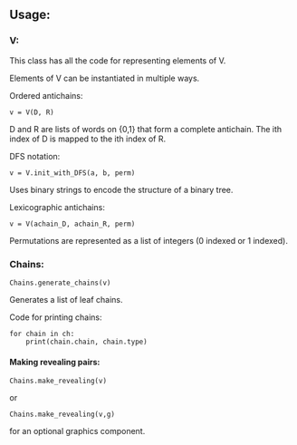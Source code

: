 ## Usage:
### V: 
This class has all the code for representing elements of V. 

Elements of V can be instantiated in multiple ways.

Ordered antichains:
``` 
v = V(D, R)
```
D and R are lists of words on {0,1} that form a complete antichain. The ith index of D is mapped to the ith index of R.

DFS notation: 
``` 
v = V.init_with_DFS(a, b, perm)
```
Uses binary strings to encode the structure of a binary tree.

Lexicographic antichains:
``` 
v = V(achain_D, achain_R, perm)
```

Permutations are represented as a list of integers (0 indexed or 1 indexed).

### Chains: 
```
Chains.generate_chains(v)
```
Generates a list of leaf chains.

Code for printing chains:
```
for chain in ch:
    print(chain.chain, chain.type)

```

#### Making revealing pairs:
```
Chains.make_revealing(v)
```
or
```
Chains.make_revealing(v,g)
```
for an optional graphics component.


